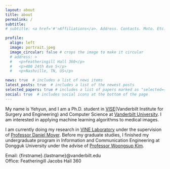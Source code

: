 ```yaml
---
layout: about
title: about
permalink: /
subtitle: 
# subtitle: <a href='#'>Affiliations</a>. Address. Contacts. Moto. Etc.

profile:
  align: left
  image: portrait.jpeg
  image_circular: false # crops the image to make it circular
  # address: >
  #   <p>Featheringill Hall 360</p>
  #   <p>400 24th Ave S</p>
  #   <p>Nashville, TN, US</p>

news: true  # includes a list of news items
latest_posts: true  # includes a list of the newest posts
selected_papers: true # includes a list of papers marked as "selected={true}"
social: true  # includes social icons at the bottom of the page
---
```


<!-- Write your biography here. Tell the world about yourself. Link to your favorite [subreddit](http://reddit.com). You can put a picture in, too. The code is already in, just name your picture `prof_pic.jpg` and put it in the `img/` folder.

Put your address / P.O. box / other info right below your picture. You can also disable any of these elements by editing `profile` property of the YAML header of your `_pages/about.md`. Edit `_bibliography/papers.bib` and Jekyll will render your [publications page](/al-folio/publications/) automatically.

Link to your social media connections, too. This theme is set up to use [Font Awesome icons](http://fortawesome.github.io/Font-Awesome/) and [Academicons](https://jpswalsh.github.io/academicons/), like the ones below. Add your Facebook, Twitter, LinkedIn, Google Scholar, or just disable all of them. -->

My name is Yehyun, and I am a Ph.D. student in [VISE](https://www.vanderbilt.edu/vise/)(Vanderbilt Institute for Surgery and Engineering) and Computer Science at [Vanderbilt University](https://www.vanderbilt.edu/). I am interested in applying machine learning algorithms to medical images.

I am currently doing my research in [VINE Laboratory](https://dcmoyer.github.io/) under the supervision of [Professor Daniel Moyer](https://engineering.vanderbilt.edu/bio/daniel-moyer). Before my graduate studies, I finished my undergraduate program in Information and Communication Engineering at Dongguk University under the advise of [Professor Woongsup Kim](https://ice.dongguk.edu/professor/list?professor_haggwa_type=PROFH_042).

Email: {firstname}.{lastname}@vanderbilt.edu   
Office: Featheringill Jacobs Hall 360